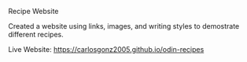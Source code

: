 Recipe Website

Created a website using links, images, and writing styles to demostrate different recipes. 

Live Website: https://carlosgonz2005.github.io/odin-recipes


